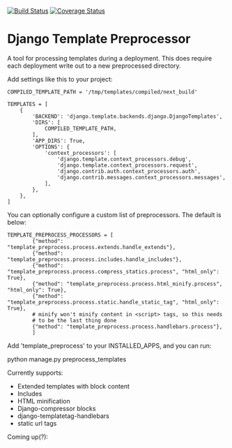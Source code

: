 [![Build Status](https://api.travis-ci.org/uw-it-aca/django-template-preprocess.svg?branch=master)](https://travis-ci.org/uw-it-aca/django-template-preprocess)
[![Coverage Status](https://coveralls.io/repos/github/uw-it-aca/django-template-preprocess/badge.svg?branch=master)](https://coveralls.io/github/uw-it-aca/django-template-preprocess?branch=master)

Django Template Preprocessor
============================

A tool for processing templates during a deployment.  This does require each deployment write out to a new preprocessed directory.


Add settings like this to your project:


    COMPILED_TEMPLATE_PATH = '/tmp/templates/compiled/next_build'

    TEMPLATES = [
        {
            'BACKEND': 'django.template.backends.django.DjangoTemplates',
            'DIRS': [
                COMPILED_TEMPLATE_PATH,
            ],
            'APP_DIRS': True,
            'OPTIONS': {
                'context_processors': [
                    'django.template.context_processors.debug',
                    'django.template.context_processors.request',
                    'django.contrib.auth.context_processors.auth',
                    'django.contrib.messages.context_processors.messages',
                ],
            },
        },
    ]


You can optionally configure a custom list of preprocessors.  The default is below:

    TEMPLATE_PREPROCESS_PROCESSORS = [
            {"method": "template_preprocess.process.extends.handle_extends"},
            {"method": "template_preprocess.process.includes.handle_includes"},
            {"method": "template_preprocess.process.compress_statics.process", "html_only": True},
            {"method": "template_preprocess.process.html_minify.process", "html_only": True},
            {"method": "template_preprocess.process.static.handle_static_tag", "html_only": True},
            # minify won't minify content in <script> tags, so this needs
            # to be the last thing done
            {"method": "template_preprocess.process.handlebars.process"},
            ]


Add 'template_preprocess' to your INSTALLED_APPS, and you can run:

  python manage.py preprocess_templates


Currently supports:


* Extended templates with block content
* Includes
* HTML minification
* Django-compressor blocks
* django-templatetag-handlebars
* static url tags

Coming up(?):
